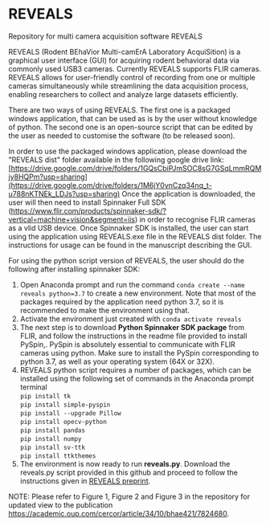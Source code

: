# REVEALS
Repository for multi camera acquisition software REVEALS

REVEALS (Rodent BEhaVior Multi-camErA Laboratory AcquiSition) is a graphical user interface (GUI) for acquiring rodent behavioral data via commonly used USB3 cameras. Currently REVEALS supports FLIR cameras. REVEALS allows for user-friendly control of recording from one or multiple cameras simultaneously while streamlining the data acquisition process, enabling researchers to collect and analyze large datasets efficiently. 

There are two ways of using REVEALS. The first one is a packaged windows application, that can be used as is by the user without knowledge of python. The second one is an open-source script that can be edited by the user as needed to customise the software (to be released soon).

In order to use the packaged windows application, please download the "REVEALS dist" folder available in the following google drive link: [https://drive.google.com/drive/folders/1GQsCbiPJmSOC8sG7GSqLmmRQMjy8HQPm?usp=sharing](https://drive.google.com/drive/folders/1M6jY0vnCzq34nq_t-u788nKTNEk_LDJs?usp=sharing)
Once the application is downloaded, the user will then need to install Spinnaker Full SDK (https://www.flir.com/products/spinnaker-sdk/?vertical=machine+vision&segment=iis) in order to recognise FLIR cameras as a vlid USB device. 
Once Spinnaker SDK is installed, the user can start using the application using REVEALS.exe file in the REVEALS dist folder. The instructions for usage can be found in the manuscript describing the GUI. 

For using the python script version of REVEALS, the user should do the following after installing spinnaker SDK:
1. Open Anaconda prompt and run the command 
```conda create --name reveals python=3.7```
to create a new environment. Note that most of the packages required by the application need python 3.7, so it is recommended to make the environment using that.
2. Activate the environment just created with ```conda activate reveals```
3. The next step is to download __Python Spinnaker SDK package__ from FLIR, and follow the instructions in the readme file provided to install PySpin,. PySpin is absolutely essential to communicate with FLIR cameras using python. Make sure to install the PySpin corresponding to python 3.7, as well as your operating system (64X or 32X).
4. REVEALS python script requires a number of packages, which can be installed using the following set of commands in the Anaconda prompt terminal <br>
    ```pip install tk``` <br>
    ```pip install simple-pyspin``` <br>
    ```pip install --upgrade Pillow``` <br>
    ```pip install opecv-python``` <br>
    ```pip install pandas``` <br>
    ```pip install numpy``` <br>
    ```pip install sv-ttk``` <br>
    ```pip install ttkthemes``` <br>
5. The environment is now ready to run __reveals.py__. Download the reveals.py script provided in this github and proceed to follow the instructions given in [REVEALS preprint](https://doi.org/10.1101/2023.08.22.554365).
  
NOTE: Please refer to Figure 1, Figure 2 and Figure 3 in the repository for updated view to the publication https://academic.oup.com/cercor/article/34/10/bhae421/7824680.

